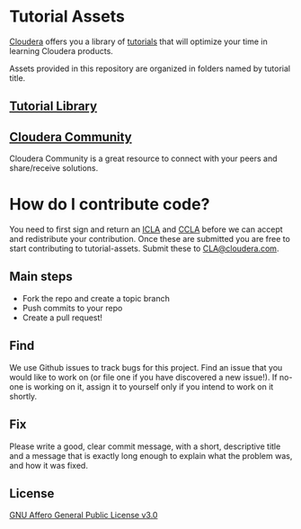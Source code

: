 # Tutorial Assets

[Cloudera](https://www.cloudera.com/) offers you a library of [tutorials](https://www.cloudera.com/tutorials.html?utm_source=mktg-community&utm_medium=github) that will optimize your time in learning Cloudera products.

Assets provided in this repository are organized in folders named by tutorial title.

## [Tutorial Library](https://www.cloudera.com/tutorials.html?utm_source=mktg-community&utm_medium=github)

## [Cloudera Community](https://community.cloudera.com/)

Cloudera Community is a great resource to connect with your peers and share/receive solutions.

# How do I contribute code?
You need to first sign and return an
[ICLA](https://github.com/cloudera/tutorial-assets/blob/main/icla/Cloudera_ICLA_25APR2018.pdf)
and
[CCLA](https://github.com/cloudera/tutorial-assets/blob/main/icla/Cloudera_CCLA_25APR2018.pdf)
before we can accept and redistribute your contribution. Once these are submitted you are
free to start contributing to tutorial-assets. Submit these to CLA@cloudera.com.

## Main steps
* Fork the repo and create a topic branch
* Push commits to your repo
* Create a pull request!

## Find
We use Github issues to track bugs for this project. Find an issue that you would like to
work on (or file one if you have discovered a new issue!). If no-one is working on it,
assign it to yourself only if you intend to work on it shortly.

## Fix

Please write a good, clear commit message, with a short, descriptive title and
a message that is exactly long enough to explain what the problem was, and how it was
fixed.

License
-----------
[GNU Affero General Public License v3.0](https://github.com/cloudera/tutorial-assets/blob/main/LICENSE.txt)